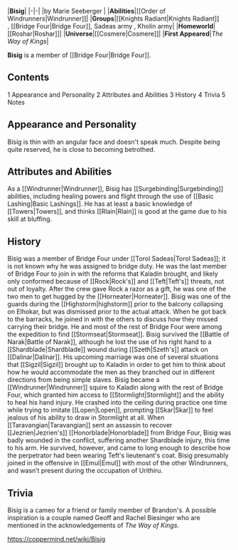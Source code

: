 |**Bisig**|
|-|-|
|by  Marie Seeberger |
|**Abilities**|[[Order of Windrunners\|Windrunner]]|
|**Groups**|[[Knights Radiant\|Knights Radiant]] , [[Bridge Four\|Bridge Four]], Sadeas army , Kholin army|
|**Homeworld**|[[Roshar\|Roshar]]|
|**Universe**|[[Cosmere\|Cosmere]]|
|**First Appeared**|*The Way of Kings*|

**Bisig** is a member of [[Bridge Four\|Bridge Four]].

## Contents

1 Appearance and Personality
2 Attributes and Abilities
3 History
4 Trivia
5 Notes


## Appearance and Personality
Bisig is thin with an angular face and doesn't speak much. Despite being quite reserved, he is close to becoming betrothed.

## Attributes and Abilities
As a [[Windrunner\|Windrunner]], Bisig has [[Surgebinding\|Surgebinding]] abilities, including healing powers and flight through the use of [[Basic Lashing\|Basic Lashings]]. He has at least a basic knowledge of [[Towers\|Towers]], and thinks [[Rlain\|Rlain]] is good at the game due to his skill at bluffing.

## History
Bisig was a member of Bridge Four under [[Torol Sadeas\|Torol Sadeas]]; it is not known why he was assigned to bridge duty. He was the last member of Bridge Four to join in with the reforms that Kaladin brought, and likely only conformed because of [[Rock\|Rock's]] and [[Teft\|Teft's]] threats, not out of loyalty. After the crew gave Rock a razor as a gift, he was one of the two men to get hugged by the [[Horneater\|Horneater]].
Bisig was one of the guards during the [[Highstorm\|highstorm]] prior to the balcony collapsing on Elhokar, but was dismissed prior to the actual attack. When he got back to the barracks, he joined in with the others to discuss how they missed carrying their bridge. He and most of the rest of Bridge Four were among the expedition to find [[Stormseat\|Stormseat]]. Bisig survived the [[Battle of Narak\|Battle of Narak]], although he lost the use of his right hand to a [[Shardblade\|Shardblade]] wound during [[Szeth\|Szeth's]] attack on [[Dalinar\|Dalinar]].
His upcoming marriage was one of several situations that [[Sigzil\|Sigzil]] brought up to Kaladin in order to get him to think about how he would accommodate the men as they branched out in different directions from being simple slaves. Bisig became a [[Windrunner\|Windrunner]] squire to Kaladin along with the rest of Bridge Four, which granted him access to [[Stormlight\|Stormlight]] and the ability to heal his hand injury. He crashed into the ceiling during practice one time while trying to imitate [[Lopen\|Lopen]], prompting [[Skar\|Skar]] to feel jealous of his ability to draw in Stormlight at all.
When [[Taravangian\|Taravangian]] sent an assassin to recover [[Jezrien\|Jezrien's]] [[Honorblade\|Honorblade]] from Bridge Four, Bisig was badly wounded in the conflict, suffering another Shardblade injury, this time to his arm. He survived, however, and came to long enough to describe how the perpetrator had been wearing Teft's lieutenant's coat.
Bisig presumably joined in the offensive in [[Emul\|Emul]] with most of the other Windrunners, and wasn’t present during the occupation of Urithiru.

## Trivia
Bisig is a cameo for a friend or family member of Brandon's. A possible inspiration is a couple named Geoff and Rachel Biesinger who are mentioned in the acknowledgements of *The Way of Kings*.


https://coppermind.net/wiki/Bisig